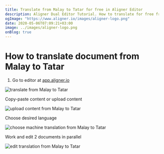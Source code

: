 ```yaml
---
title: Translate from Malay to Tatar for free in Aligner Editor
description: Aligner Dual Editor Tutorial. How to translate for free from Malay to Tatar. Aligner is multilingual document management platform. 
ogImage: "https://www.aligner.io/images/aligner-logo.png"
date: 2020-05-06T07:09:21+03:00
image: ../images/aligner-logo.png
onBlog: true
---
```


# How to translate document from Malay to Tatar

1. Go to editor at [app.aligner.io](https://app.aligner.io "Aligner App web page")

![translate from Malay to Tatar](../aligner-blank-editor.png "translate from Malay to Tatar")

Copy-paste content or upload content

![upload content from Malay to Tatar](../aligner-uploaded-document.png "upload content from Malay to Tatar")

Choose desired language

![choose machine translation from Malay to Tatar](../aligner-language-dropdown.png "choose machine translation from Malay to Tatar")

Work and edit 2 documents in parallel

![edit translation from Malay to Tatar](../aligner-double-sitded-editor.png "edit translation from Malay to Tatar")

